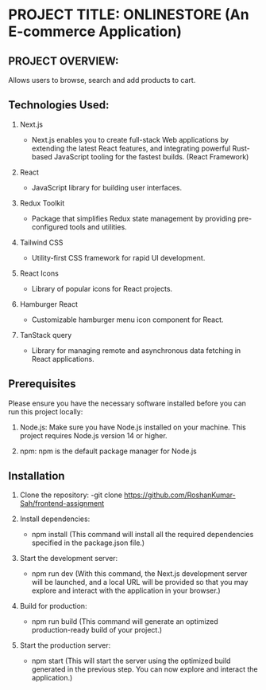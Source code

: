 # PROJECT TITLE: ONLINESTORE (An E-commerce Application)

## PROJECT OVERVIEW: 

Allows users to browse, search and add products to cart.

## Technologies Used:

1. Next.js 
    - Next.js enables you to create full-stack Web applications by extending the latest React features, and integrating powerful Rust-based JavaScript tooling for the fastest builds. (React Framework)

2. React 
    - JavaScript library for building user interfaces.

3. Redux Toolkit 
    - Package that simplifies Redux state management by providing pre-configured tools and utilities.

4. Tailwind CSS 
    - Utility-first CSS framework for rapid UI development.

5. React Icons 
    - Library of popular icons for React projects.

6. Hamburger React 
    - Customizable hamburger menu icon component for React.

7. TanStack query 
    - Library for managing remote and asynchronous data fetching in React applications.

## Prerequisites

Please ensure you have the necessary software installed before you can run this project locally:

1. Node.js: Make sure you have Node.js installed on your machine. This project requires Node.js version 14 or higher.

2. npm: npm is the default package manager for Node.js

## Installation

1. Clone the repository:
    -git clone https://github.com/RoshanKumar-Sah/frontend-assignment

2. Install dependencies:
    - npm install (This command will install all the required dependencies specified in the package.json file.)

3. Start the development server:
    - npm run dev (With this command, the Next.js development server will be launched, and a local URL will be provided so that you may explore and interact with the application in your browser.)

4. Build for production:
    - npm run build (This command will generate an optimized production-ready build of your project.)

5. Start the production server:
    - npm start (This will start the server using the optimized build generated in the previous step. You can now explore and interact the application.)